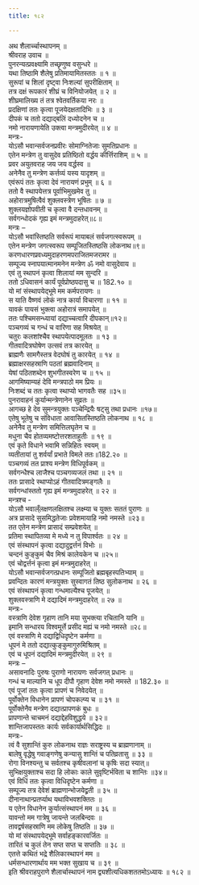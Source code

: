 ```yaml
---
title: १८२

---
```

अथ शैलार्च्चास्थापनम् ॥  
श्रीवराह उवाच ॥  
पुनरन्यत्प्रवक्ष्यामि तच्छृणुष्व वसुन्धरे ॥  
यथा तिष्ठामि शैलेषु प्रतिमायामितस्ततः ॥ १ ॥  
सुरूपां च शिलां दृष्ट्वा निःशल्यां सुपरीक्षिताम् ॥  
तत्र दक्षं रूपकारं शीघ्रं च विनियोजयेत् ॥ २ ॥  
शीघ्रमालिख्य तं तत्र श्वेतवर्तिकया नरः ॥  
प्रदक्षिणां ततः कृत्वा पूजयेदक्षतादिभिः ॥ ३ ॥  
दीपकं च ततो दद्याद्बलिं दध्योदनेन च ॥  
नमो नारायणायेति उक्त्वा मन्त्रमुदीरयेत् ॥ ४ ॥  
मन्त्रः-  
योऽसौ भवान्सर्वजनप्रवीरः सोमाग्नितेजाः सुमतिप्रधानः ॥  
एतेन मन्त्रेण तु वासुदेव प्रतिष्ठितो वर्द्धय कीर्त्तिराशिम् ॥ ५ ॥  
प्रवर अयुतवराह जय जय वर्द्धस्व ॥  
अनेनैव तु मन्त्रेण कर्त्तव्यं यस्य यादृशम् ॥  
एवंरूपं ततः कृत्वा देवं नारायणं प्रभुम् ॥ ६ ॥  
ततो वै स्थापयेत्तत्र पूर्वाभिमुखमेव तु ॥  
अहोरात्रमुषित्वैवं शुक्लवस्त्रेण भूषितः ॥ ७ ॥  
शुक्लयज्ञोपवीती च कृत्वा वै दन्तधावनम् ॥  
सर्वगन्धोदकं गृह्य इमं मन्त्रमुदाहरेत्॥८॥  
मन्त्रः –  
योऽसौ भवांस्तिष्ठति सर्वरूपं मायाबलं सर्वजगत्स्वरूपम् ॥  
एतेन मन्त्रेण जगत्स्वरूप सम्पूजितस्तिष्ठसि लोकनाथ॥९॥  
करणधारणप्रवध्यमुदाहरणमपराजितमजरामर ॥  
सम्पूज्य स्नापयात्मानमनेन मन्त्रेण ॐ नमो वासुदेवाय ॥  
एवं तु स्थापनं कृत्वा शिलायां मम सुन्दरि ॥  
ततो ऽधिवासनं कार्यं पूर्वप्रोष्ठपदासु च ॥ 182.१० ॥  
यो मां संस्थापयेद्भूमे मम कर्मपरायणः ॥  
स याति वैष्णवं लोकं नात्र कार्या विचारणा ॥ ११ ॥  
यावकं पायसं भुक्त्वा अहोरात्रं समापयेत् ॥  
ततः पश्चिमसन्ध्यायां दद्याच्चत्वारि दीपकान्॥१२॥  
पञ्चगव्यं च गन्धं च वारिणा सह मिश्रयेत् ॥  
चतुरः कलशांश्चैव स्थापयेत्पादमूलतः ॥ १३ ॥  
गीतवादित्रघोषेण उत्सवं तत्र कारयेत् ॥  
ब्राह्मणैः सामगैस्तत्र वेदघोषं तु कारयेत् ॥ १४ ॥  
ब्रह्माक्षरसहस्राणि पठतां ब्रह्मवादिनाम् ॥  
येषां पठितशब्देन शुभगीतस्वरेण च ॥ १५ ॥  
आगमिष्याम्यहं देवि मन्त्रपाठो मम प्रियः ॥  
निःशब्दं च ततः कृत्वा स्थाप्यो भागवतैः सह ॥३५॥  
पुनरावाहनं कुर्यान्मन्त्रेणानेन सुव्रतः ॥  
आगच्छ हे देव सुमन्त्रयुक्तः पञ्चेन्द्रियैः षट्सु तथा प्रधानः ॥१७॥  
एतेषु भूतेषु च संविधाता आवासितस्तिष्ठति लोकनाथ ॥ १८ ॥  
अनेनैव तु मन्त्रेण समित्तिलघृतेन च ॥  
मधुना चैव होतव्यमष्टोत्तरशताहुतीः ॥ १९ ॥  
एवं कृते विधाने भवामि सन्निहितः स्वयम् ॥  
व्यतीतायां तु शर्वर्यां प्रभाते विमले ततः॥182.२० ॥  
पञ्चगव्यं तत प्राश्य मन्त्रेण विधिपूर्वकम् ॥  
सर्वगन्धैश्च लाजैश्च पञ्चगव्यजलं तथा ॥ २१ ॥  
ततः प्रासादे स्थाप्योऽहं गीतवादित्रमङ्गलैः ॥  
सर्वगन्धांस्ततो गृह्य इमं मन्त्रमुदाहरेत् ॥ २२ ॥  
मन्त्रश्च -  
योऽसौ भवाल्ँलक्षणलक्षितश्च लक्ष्म्या च युक्तः सततं पुराणः ॥  
अत्र प्रासादे सुसमिद्धतेजाः प्रवेशमायाहि नमो नमस्ते ॥२३॥  
तत एतेन मन्त्रेण प्रासादं सम्प्रवेशयेत् ॥  
प्रतिमा स्थापितव्या मे मध्ये न तु विपार्श्वतः ॥ २४ ॥  
एवं संस्थापनं कृत्वा दद्यादुद्वर्त्तनं विभोः ॥  
चन्दनं कुङ्कुमं चैव मिश्रं कालेयकेन च ॥२५॥  
एवं चोद्वर्त्तनं कृत्वा इमं मन्त्रमुदाहरेत् ॥  
योऽसौ भवान्सर्वजगत्प्रधानः सम्पूजितो ब्रह्मबृहस्पतिभ्याम् ॥  
प्रवन्दितः कारणं मन्त्रयुक्तः सुस्वागतं तिष्ठ सुलोकनाथ ॥ २६ ॥  
एवं संस्थापनं कृत्वा गन्धमाल्यैश्च पूजयेत् ॥  
शुक्लवस्त्राणि मे दद्यादिमं मन्त्रमुदाहरेत् ॥ २७ ॥  
मन्त्रः-  
वस्त्राणि देवेश गृहाण तानि मया सुभक्त्या रचितानि यानि ॥  
इमानि सन्धारय विश्वमूर्त्ते प्रसीद मह्यं च नमो नमस्ते ॥२८॥  
एवं वस्त्राणि मे दद्याद्विधिदृष्टेन कर्मणा ॥  
धूपनं मे ततो दद्यात्कुङ्कुमागुरुमिश्रितम् ॥  
एवं च धूपनं दद्यादिमं मन्त्रमुदीरयेत् ॥ २९ ॥  
मन्त्रः –  
असावनादिः पुरुषः पुराणो नारायणः सर्वजगत् प्रधानः ॥  
गन्धं च माल्यानि च धूप दीपौ गृहाण देवेश नमो नमस्ते ॥ 182.३० ॥  
एवं पूजां ततः कृत्वा प्रापणं च निवेदयेत् ॥  
पूर्वोक्तेन विधानेन प्रापणं चोपकल्प्य च ॥ ३१ ॥  
पूर्वोक्तेनैव मन्त्रेण दद्यात्प्रापणकं बुधः ॥  
प्रापणान्ते चाचमनं दद्याद्देहविशुद्धये ॥ ३२॥  
शान्तिजापस्ततः कार्यः सर्वकार्यार्थसिद्धिदः ॥  
मन्त्रः-  
त्वं वै सुशान्तिं कुरु लोकनाथ राज्ञः सराष्ट्रस्य च ब्राह्मणानाम् ॥  
बालेषु वृद्धेषु गवाङ्गणेषु कन्यासु शान्तिं च पतिव्रतासु ॥ ३३ ॥  
रोगा विनश्यन्तु च सर्वतश्च कृषीवलानां च कृषिः सदा स्यात्॥  
सुभिक्षयुक्ताश्च सदा हि लोकाः काले सुवृष्टिर्भविता च शान्तिः ॥३४॥  
एवं विधिं ततः कृत्वा विधिदृष्टेन कर्मणा ॥  
सम्पूज्य तत्र देवेशं ब्राह्मणान्भोजयेद्व्रती ॥ ३५ ॥  
दीनानाथान्प्रतर्प्याथ यथाविभवशक्तितः ॥  
य एतेन विधानेन कुर्यात्संस्थापनं मम ॥ ३६ ॥  
यावन्तो मम गात्रेषु जायन्ते जलबिन्दवः ॥  
तावद्वर्षसहस्राणि मम लोकेषु तिष्ठति ॥ ३७ ॥  
यो मां संस्थापयेद्भूमे सर्वाहङ्कारवर्जितः ॥  
तारितं च कुलं तेन सप्त सप्त च सप्ततिः ॥ ३८ ॥  
एतत्ते कथितं भद्रे शैलिकास्थापनं मम ॥  
धर्मसन्धारणार्थाय मम भक्त सुखाय च ॥ ३९ ॥  
इति श्रीवराहपुराणे शैलार्चास्थापनं नाम द्व्यशीत्यधिकशततमोऽध्यायः ॥ १८२ ॥